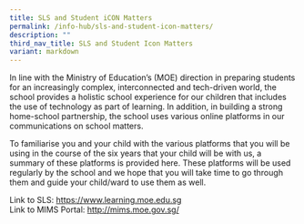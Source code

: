 ```yaml
---
title: SLS and Student iCON Matters
permalink: /info-hub/sls-and-student-icon-matters/
description: ""
third_nav_title: SLS and Student Icon Matters
variant: markdown
---
```

<p>In line with the Ministry of Education’s (MOE) direction in preparing students for an increasingly complex, interconnected and tech-driven world, the school provides a holistic school experience for our children that includes the use of technology as part of learning. In addition, in building a strong home-school partnership, the school uses various online platforms in our communications on school matters.</p>
<p>To familiarise you and your child with the various platforms that you will be using in the course of the six years that your child will be with us, a summary of these platforms is provided here. These platforms will be used regularly by the school and we hope that you will take time to go through them and guide your child/ward to use them as well.</p>
<p>Link to SLS: <a href="https://www.learning.moe.edu.sg/" target="_blank" rel="noopener">https://www.learning.moe.edu.sg</a>
	<br>
	Link to MIMS Portal: <a href="http://mims.moe.gov.sg/" target="_blank" rel="noopener">http://mims.moe.gov.sg/ </a></p>